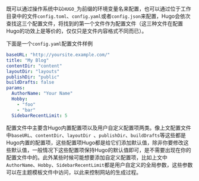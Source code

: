 既可以通过操作系统中以`HUGO_`为前缀的环境变量名来配置，也可以通过位于工作目录中的文件`config.toml`、`config.yaml`或者`config.json`来配置，Hugo会依次查找这三个配置文件，将找到的第一个文件作为配置文件（这三种文件在配置Hugo的功效上是等价的，仅仅只是文件内容格式不同而已）。

下面是一个`config.yaml`配置文件样例

```yaml
baseURL: "http://yoursite.example.com/"
title: "My Blog"
contentDir: "content"
layoutDir: "layouts"
publishDir: "public"
buildDrafts: false
params:
  AuthorName: "Your Name"
  Hobby:
    - "foo"
    - "bar"
  SidebarRecentLimit: 5
```

配置文件中主要含Hugo内置配置项以及用户自定义配置项两类。像上文配置文件中`baseURL`、`contentDir`、`layoutDir `、`publishDir`、`buildDrafts`等这些都是Hugo内置的配置项，这些配置项Hugo都是给它们添加默认值，除非你要修改这些默认值，一般情况下这些配置项保持Hugo的默认值即可，是不需要出现在你的配置文件中的。此外某些时候可能想要添加自定义配置项，比如上文中`AuthorName`、`Hobby`、`SidebarRecentLimit`都是用户自定义的全局参数，这些参数可以在主题模板文件中访问，以此来控制网站的生成过程。